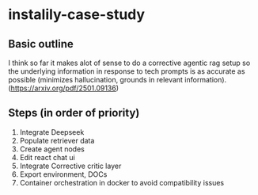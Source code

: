 # instalily-case-study

## Basic outline

I think so far it makes alot of sense to do a corrective agentic rag setup so the underlying information in response to tech prompts is as accurate as possible (minimizes hallucination, grounds in relevant information). (https://arxiv.org/pdf/2501.09136)

## Steps (in order of priority)
1. Integrate Deepseek
2. Populate retriever data
3. Create agent nodes
4. Edit react chat ui
5. Integrate Corrective critic layer
6. Export environment, DOCs
7. Container orchestration in docker to avoid compatibility issues

